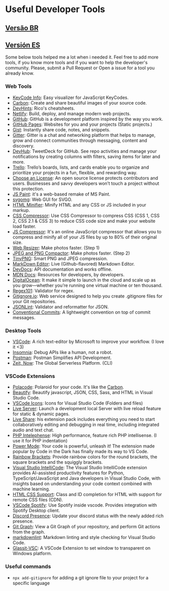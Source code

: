 # Useful Developer Tools

## [Versão BR](README-BR.md)
## [Versión ES](README-ES.md)

Some below tools helped me a lot when i needed it. Feel free to add more tools, if you know more tools and if you want to help the developer's community. Please, submit a Pull Request or Open a issue for a tool you already know.

### Web Tools

- [KeyCode Info](https://keycode.info/): Easy visualizer for JavaScript KeyCodes.
- [Carbon](https://carbon.now.sh): Create and share beautiful images of your source code.
- [DevHints](https://devhints.io/): Rico's cheatsheets.
- [Netlify](https://www.netlify.com/): Build, deploy, and manage
modern web projects.
- [GitHub](https://github.com/): GitHub is a development platform inspired by the way you work.
- [GitHub Pages](https://pages.github.com/): Websites for you and your projects (Static projects.)
- [Gist](https://gist.github.com/): Instantly share code, notes, and snippets.
- [Gitter](https://gitter.im/): Gitter is a chat and networking platform that helps to manage, grow and connect communities through messaging, content and discovery.
- [DevHub](https://devhubapp.com/): TweetDeck for GitHub. See repo activities and manage your notifications by creating columns with filters, saving items for later and more.
- [Trello](https://trello.com/en): Trello’s boards, lists, and cards enable you to organize and prioritize your projects in a fun, flexible, and rewarding way.
- [Choose an License](https://choosealicense.com/): An open source license protects contributors and users. Businesses and savvy developers won’t touch a project without this protection.
- [JS Paint](https://jspaint.app/): it's a web-based remake of MS Paint.
- [svgomg](https://jakearchibald.github.io/svgomg/): Web GUI for SVGO.
- [HTML Minifier](https://www.willpeavy.com/minifier/): Minify HTML and any CSS or JS included in your markup.
- [CSS Compressor](https://csscompressor.com/): Use CSS Compressor to compress CSS (CSS 1, CSS 2, CSS 2.1 & CSS 3) to reduce CSS code size and make your website load faster.
- [JS Compressor](https://jscompress.com/): It's an online JavaScript compressor that allows you to compress and minify all of your JS files by up to 80% of their original size.
- [Web Resizer](http://webresizer.com/resizer/): Make photos faster. (Step 1)
- [JPEG and PNG Compactor](https://compresspng.com/pt/): Make photos faster. (Step 2)
- [TinyPNG](https://tinypng.com/): Smart PNG and JPEG compression.
- [MarkDown Editor](https://jbt.github.io/markdown-editor/): Live (Github-flavored) Markdown Editor.
- [DevDocs](https://devdocs.io/): API documentation and works offline.
- [MDN Docs](https://developer.mozilla.org/en-US/): Resources for developers, by developers.
- [DigitalOcean](https://www.digitalocean.com/): It make it simple to launch in the cloud and scale up as you grow—whether you’re running one virtual machine or ten thousand.
- [Regex101](https://regex101.com/): Validator for regex.
- [Gitignore.io](https://www.gitignore.io/): Web service designed to help you create .gitignore files for your Git repositories.
- [JSONLint](https://jsonlint.com/): Validator and reformatter for JSON.
- [Conventional Commits](https://www.conventionalcommits.org): A lightweight convention on top of commit messages.

### Desktop Tools

- [VSCode](https://code.visualstudio.com/): A rich text-editor by Microsoft to improve your workflow. (I love it <3)
- [Insomnia](https://insomnia.rest/): Debug APIs like a human, not a robot.
- [Postman](https://www.getpostman.com/): Postman Simplifies API Development.
- [Zeit, Now](https://zeit.co/): The Global Serverless Platform. (CLI)

### VSCode Extensions

- [Polacode](https://marketplace.visualstudio.com/items?itemName=pnp.polacode): Polaroid for your code. It's like the [Carbon](https://carbon.now.sh).
- [Beautify](https://marketplace.visualstudio.com/items?itemName=HookyQR.beautify): Beautify javascript, JSON, CSS, Sass, and HTML in Visual Studio Code.
- [VSCode Icons](https://marketplace.visualstudio.com/items?itemName=vscode-icons-team.vscode-icons): Icons for Visual Studio Code (Folders and files)
- [Live Server](https://marketplace.visualstudio.com/items?itemName=ritwickdey.LiveServer): Launch a development local Server with live reload feature for static & dynamic pages.
- [Live Share](https://marketplace.visualstudio.com/items?itemName=MS-vsliveshare.vsliveshare-pack): his extension pack includes everything you need to start collaboratively editing and debugging in real time, including integrated audio and text chat.
- [PHP Intelephense](https://marketplace.visualstudio.com/items?itemName=bmewburn.vscode-intelephense-client): High performance, feature rich PHP intellisense. (I use it for PHP indentation)
- [Power Mode](https://marketplace.visualstudio.com/items?itemName=hoovercj.vscode-power-mode): Your code is powerful, unleash it! The extension made popular by Code in the Dark has finally made its way to VS Code.
- [Rainbow Brackets](https://marketplace.visualstudio.com/items?itemName=2gua.rainbow-brackets): Provide rainbow colors for the round brackets, the square brackets and the squiggly brackets.
- [Visual Studio IntelliCode](https://marketplace.visualstudio.com/items?itemName=VisualStudioExptTeam.vscodeintellicode): The Visual Studio IntelliCode extension provides AI-assisted productivity features for Python, TypeScript/JavaScript and Java developers in Visual Studio Code, with insights based on understanding your code context combined with machine learning.
- [HTML CSS Support](https://marketplace.visualstudio.com/items?itemName=ecmel.vscode-html-css): Class and ID completion for HTML with support for remote CSS files (CDN).
- [VSCode Spotify](https://marketplace.visualstudio.com/items?itemName=shyykoserhiy.vscode-spotify): Use Spotify inside vscode. Provides integration with Spotify Desktop client.
- [Discord Presence](https://marketplace.visualstudio.com/items?itemName=icrawl.discord-vscode): Update your discord status with the newly added rich presence.
- [Git Graph](https://marketplace.visualstudio.com/items?itemName=mhutchie.git-graph): View a Git Graph of your repository, and perform Git actions from the graph.
- [markdownlint](https://marketplace.visualstudio.com/items?itemName=DavidAnson.vscode-markdownlint): Markdown linting and style checking for Visual Studio Code.
- [Glassit-VSC](https://marketplace.visualstudio.com/items?itemName=s-nlf-fh.glassit): A VSCode Extension to set window to transparent on Windows platform.

### Useful commands

- `npx add-gitignore` for adding a git ignore file to your project for a specific language
